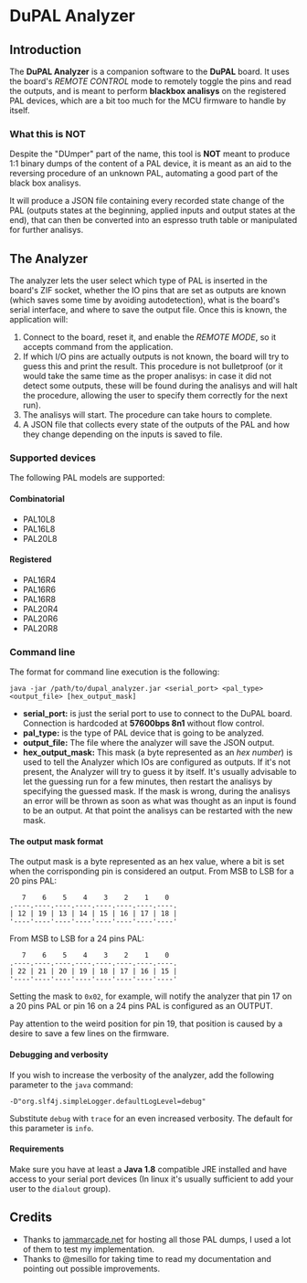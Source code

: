 # DuPAL Analyzer

## Introduction

The **DuPAL Analyzer** is a companion software to the **DuPAL** board.
It uses the board's *REMOTE CONTROL* mode to remotely toggle the pins and read the outputs, and is meant to perform **blackbox analisys** on the registered PAL devices, which are a bit too much for the MCU firmware to handle by itself.

### What this is NOT

Despite the "DUmper" part of the name, this tool is **NOT** meant to produce 1:1 binary dumps of the content of a PAL device, it is meant as an aid to the reversing procedure of an unknown PAL, automating a good part of the black box analisys.

It will produce a JSON file containing every recorded state change of the PAL (outputs states at the beginning, applied inputs and output states at the end), that can then be converted into an espresso truth table or manipulated for further analisys.

## The Analyzer

The analyzer lets the user select which type of PAL is inserted in the board's ZIF socket, whether the IO pins that are set as outputs are known (which saves some time by avoiding autodetection), what is the board's serial interface, and where to save the output file.
Once this is known, the application will:

1. Connect to the board, reset it, and enable the *REMOTE MODE*, so it accepts command from the application.
2. If which I/O pins are actually outputs is not known, the board will try to guess this and print the result. This procedure is not bulletproof (or it would take the same time as the proper analisys: in case it did not detect some outputs, these will be found during the analisys and will halt the procedure, allowing the user to specify them correctly for the next run).
3. The analisys will start. The procedure can take hours to complete.
4. A JSON file that collects every state of the outputs of the PAL and how they change depending on the inputs is saved to file.

### Supported devices

The following PAL models are supported:

#### Combinatorial

- PAL10L8
- PAL16L8
- PAL20L8

#### Registered

- PAL16R4
- PAL16R6
- PAL16R8
- PAL20R4
- PAL20R6
- PAL20R8

### Command line

The format for command line execution is the following:

```text
java -jar /path/to/dupal_analyzer.jar <serial_port> <pal_type> <output_file> [hex_output_mask]
```

- **serial_port:** is just the serial port to use to connect to the DuPAL board. Connection is hardcoded at **57600bps 8n1** without flow control.
- **pal_type:** is the type of PAL device that is going to be analyzed.
- **output_file:** The file where the analyzer will save the JSON output.
- **hex_output_mask:** This mask (a byte represented as an *hex number*) is used to tell the Analyzer which IOs are configured as outputs. If it's not present, the Analyzer will try to guess it by itself. It's usually advisable to let the guessing run for a few minutes, then restart the analisys by specifying the guessed mask. If the mask is wrong, during the analisys an error will be thrown as soon as what was thought as an input is found to be an output. At that point the analisys can be restarted with the new mask.

#### The output mask format

The output mask is a byte represented as an hex value, where a bit is set when the corrisponding pin is considered an output.
From MSB to LSB for a 20 pins PAL:

```text
   7    6    5    4    3    2    1    0
.----.----.----.----.----.----.----.----.
| 12 | 19 | 13 | 14 | 15 | 16 | 17 | 18 |
'----'----'----'----'----'----'----'----'
```

From MSB to LSB for a 24 pins PAL:

```text
   7    6    5    4    3    2    1    0
.----.----.----.----.----.----.----.----.
| 22 | 21 | 20 | 19 | 18 | 17 | 16 | 15 |
'----'----'----'----'----'----'----'----'
```

Setting the mask to `0x02`, for example, will notify the analyzer that pin 17 on a 20 pins PAL or pin 16 on a 24 pins PAL is configured as an OUTPUT.

Pay attention to the weird position for pin 19, that position is caused by a desire to save a few lines on the firmware.

#### Debugging and verbosity

If you wish to increase the verbosity of the analyzer, add the following parameter to the `java` command:

```text
-D"org.slf4j.simpleLogger.defaultLogLevel=debug"
```

Substitute `debug` with `trace` for an even increased verbosity. The default for this parameter is `info`.

#### Requirements

Make sure you have at least a **Java 1.8** compatible JRE installed and have access to your serial port devices (In linux it's usually sufficient to add your user to the `dialout` group).

## Credits

- Thanks to [jammarcade.net](https://www.jammarcade.net/) for hosting all those PAL dumps, I used a lot of them to test my implementation.
- Thanks to @mesillo for taking time to read my documentation and pointing out possible improvements.
